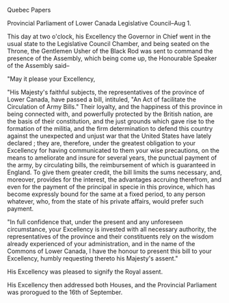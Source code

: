   Quebec Papers  Provincial Parliament of Lower Canada Legislative Council–Aug 1.  This day at two o'clock, his Excellency the Governor in Chief went in the usual state to the Legislative Council Chamber, and being seated on the Throne, the Gentlemen Usher of the Black Rod was sent to command the presence of the Assembly, which being come up, the Honourable Speaker of the Assembly said–  "May it please your Excellency,  "His Majesty's faithful subjects, the representatives of the province of Lower Canada, have passed a bill, intituled, "An Act of facilitate the Circulation of Army Bills." Their loyalty, and the happiness of this province in being connected with, and powerfully protected by the British nation, are the basis of their constitution, and the just grounds which gave rise to the formation of the militia, and the firm determination to defend this country against the unexpected and unjust war that the United States have lately declared ; they are, therefore, under the greatest obligation to your Excellency for having communicated to them your wise precautions, on the means to ameliorate and insure for several years, the punctual payment of the army, by circulating bills, the reimbursement of which is guaranteed in England. To give them greater credit, the bill limits the sums necessary, and, moreover, provides for the interest, the advantages accruing therefrom, and even for the payment of the principal in specie in this province, which has become expressly bound for the same at a fixed period, to any person whatever, who, from the state of his private affairs, would prefer such payment.  "In full confidence that, under the present and any unforeseen circumstance, your Excellency is invested with all necessary authority, the representatives of the province and their constituents rely on the wisdom already experienced of your administration, and in the name of the Commons of Lower Canada, I have the honour to present this bill to your Excellency, humbly requesting thereto his Majesty's assent."  His Excellency was pleased to signify the Royal assent.  His Excellency then addressed both Houses, and the Provincial Parliament was prorogued to the 16th of September.  